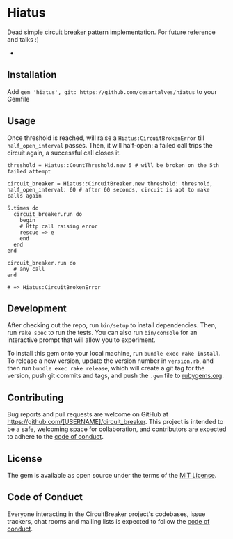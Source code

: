 # Hiatus

Dead simple circuit breaker pattern implementation. For future reference and talks :)

-

## Installation

Add `gem 'hiatus', git: https://github.com/cesartalves/hiatus` to your Gemfile

## Usage

Once threshold is reached, will raise a `Hiatus:CircuitBrokenError` till `half_open_interval` passes. Then, it will half-open: a failed call trips the circuit again, a successful call closes it.

```
threshold = Hiatus::CountThreshold.new 5 # will be broken on the 5th failed attempt

circuit_breaker = Hiatus::CircuitBreaker.new threshold: threshold, half_open_interval: 60 # after 60 seconds, circuit is apt to make calls again

5.times do
  circuit_breaker.run do
    begin
    # Http call raising error
    rescue => e
    end
  end
end

circuit_breaker.run do
  # any call
end

# => Hiatus:CircuitBrokenError

```


## Development

After checking out the repo, run `bin/setup` to install dependencies. Then, run `rake spec` to run the tests. You can also run `bin/console` for an interactive prompt that will allow you to experiment.

To install this gem onto your local machine, run `bundle exec rake install`. To release a new version, update the version number in `version.rb`, and then run `bundle exec rake release`, which will create a git tag for the version, push git commits and tags, and push the `.gem` file to [rubygems.org](https://rubygems.org).

## Contributing

Bug reports and pull requests are welcome on GitHub at https://github.com/[USERNAME]/circuit_breaker. This project is intended to be a safe, welcoming space for collaboration, and contributors are expected to adhere to the [code of conduct](https://github.com/[USERNAME]/circuit_breaker/blob/master/CODE_OF_CONDUCT.md).


## License

The gem is available as open source under the terms of the [MIT License](https://opensource.org/licenses/MIT).

## Code of Conduct

Everyone interacting in the CircuitBreaker project's codebases, issue trackers, chat rooms and mailing lists is expected to follow the [code of conduct](https://github.com/[USERNAME]/circuit_breaker/blob/master/CODE_OF_CONDUCT.md).
